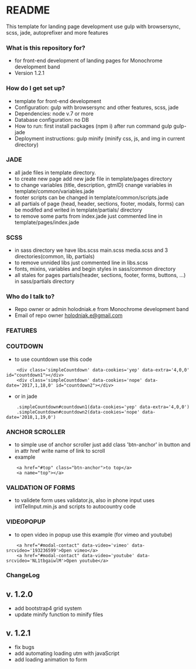 # README #

This template for landing page development use gulp with browsersync, scss, jade, autoprefixer and more features

### What is this repository for? ###

* for front-end development of landing pages for Monochrome development band
* Version 1.2.1

### How do I get set up? ###

* template for front-end development
* Configuration: gulp with browsersync and other features, scss, jade
* Dependencies: node v.7 or more
* Database configuration: no DB
* How to run: first install packages (npm i) after run command gulp gulp-jade
* Deployment instructions: gulp minify (minify css, js, and img in current directory)


### JADE ###

* all jade files in template directory.
* to create new page add new jade file in template/pages directory
* to change variables (title, description, gtmID) cnange variables in template/common/variables.jade
* footer scripts can be changed in template/common/scripts.jade
* all partials of page (head, header, sections, footer, modals, forms) can be modifed and writed in template/partials/ directory
* to remove some parts from index.jade just commented line in template/pages/index.jade

### SCSS ###
* in sass directory we have libs.scss main.scss media.scss and 3 directories(common, lib, partials)
* to remove unnided libs just commented line in libs.scss
* fonts, mixins, variables and begin styles in sass/common directory
* all stales for pages partials(header, sections, footer, forms, buttons, ...) in sass/partials directory

### Who do I talk to? ###

* Repo owner or admin holodniak.e from Monochrome development band
* Email of repo owner holodniak.e@gmail.com


### FEATURES ###


### COUTDOWN ###
* to use countdown use this code
```
	<div class='simpleCountdown' data-cookies='yep' data-extra='4,0,0' id="countdown1"></div>
	<div class='simpleCountdown' data-cookies='nope' data-date='2017,1,18,0' id="countdown2"></div>
```
* or in jade
```
	.simpleCountdown#countdown1(data-cookies='yep' data-extra='4,0,0')
	.simpleCountdown#countdown2(data-cookies='nope' data-date='2018,1,19,0')
```

### ANCHOR SCROLLER ###
* to simple use of anchor scroller just add class 'btn-anchor' in button and in attr href write name of link to scroll
* example
```
	<a href="#top" class="btn-anchor">to top</a>
	<a name="top"></a>
```

### VALIDATION OF FORMS ###
* to validete form uses validator.js, also in phone input uses intlTelInput.min.js and scripts to autocountry code

### VIDEOPOPUP ###
* to open video in popup use this example (for vimeo and youtube)
```
	<a href="#modal-contact" data-video='vimeo' data-srcvideo='193236599'>Open vimeo</a>
	<a href="#modal-contact" data-video='youtube' data-srcvideo='NL1tbgaiwlM'>Open youtube</a>
```
### ChangeLog ###
## v. 1.2.0  ##
* add bootstrap4 grid system
* update minify function to minify files

## v. 1.2.1  ##
* fix bugs 
* add automating loading utm with javaScript
* add loading animation to form
